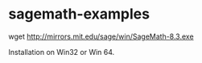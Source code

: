# sagemath-examples

wget http://mirrors.mit.edu/sage/win/SageMath-8.3.exe

Installation on Win32 or Win 64.


